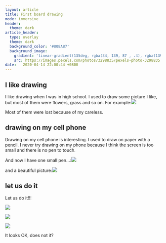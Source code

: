 ```yaml
---
layout: article
title: First board drawing
mode: immersive
header:
  theme: dark
article_header:
  type: overlay
  theme: dark
  background_color: '#808A87'
  background_image:
    gradient: 'linear-gradient(135deg, rgba(34, 139, 87 , .4), rgba(139, 34, 139, .4))'
    src: https://images.pexels.com/photos/3298835/pexels-photo-3298835.jpeg?cs=srgb&dl=pexels-3298835.jpg&fm=jpg
date:   2020-04-14 22:00:44 +0800
---
```


## I like drawing

I like drawing when I was in high school. I used to draw some picture I like, but most of them were flowers, grass and so on. For example:![](http://m.qpic.cn/psc?/V11Be2CB0ZibdZ/MoK.EY8GiNN2Kt4U8x1aWLGq3fJzmNqYgHLj46I8H.5JX1e1o6b5QAUxTDYH10g6JdC*y9JD4FJtZNe96UDM0g!!/b&bo=wAQ4BMAEOAQRCT4!&rf=viewer_4)

Most of them were lost because of my careless.

## drawing on my cell phone

Drawing on my cell phone is interesting. I used to draw on paper with a pencil. I never try drawing on my phone because I think the screen is too small and there is no pen to touch. 

And now I have one small pen...:![](http://m.qpic.cn/psc?/V11Be2CB0ZibdZ/MoK.EY8GiNN2Kt4U8x1aWB4OQk9PMJsfofvThl2FtAXqEZ82w*.4s4omyrUR1OlKE9udtFyT1qhVyBZPyWQ46w!!/b&bo=4QqAAkAPgQMRCZo!&rf=viewer_4)

and a beautiful picture:![](http://m.qpic.cn/psc?/V11Be2CB0ZibdZ/MoK.EY8GiNN2Kt4U8x1aWK91Bb0In346USBb1II0W*RApNU71NyI31PhSEJehZ9S64w3DrNR*TnEqxFLy.BWJw!!/b&bo=0ALQAgAAAAARBzA!&rf=viewer_4)

## let us do it

Let us do it!!!

![](http://m.qpic.cn/psc?/V11Be2CB0ZibdZ/MoK.EY8GiNN2Kt4U8x1aWF5Mz..rkrIW1U1DFCAhcNDh8QEVB*3Zv13xxxDA50wYb*zpgyCvuYvD1wWfh2uTSA!!/b&bo=kAEaAgAAAAARB7k!&rf=viewer_4)

![](http://m.qpic.cn/psc?/V11Be2CB0ZibdZ/MoK.EY8GiNN2Kt4U8x1aWNyElyF5kKj5lSOjXQ8flf*8lIbbC04aD4eJ9jm93LUXsgUNta5zmu9e1pnLxc*pOQ!!/b&bo=lwEpAgAAAAARB40!&rf=viewer_4)

![](http://m.qpic.cn/psc?/V11Be2CB0ZibdZ/MoK.EY8GiNN2Kt4U8x1aWDPSlZTxhtXBLvSFOfu2AppkU3nCqxu4cMuzR2GpCWvVSUOi1F1E2zwPu1GUKA6AQQ!!/b&bo=mQFIAgAAAAARB.I!&rf=viewer_4)

It looks OK, does not it?